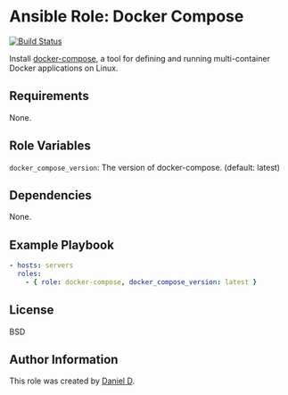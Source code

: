 Ansible Role: Docker Compose
=========

[![Build Status](https://travis-ci.org/djx339/ansible-role-docker-compose.svg?branch=master)](https://travis-ci.org/djx339/ansible-role-docker-compose)

Install [docker-compose](https://docs.docker.com/compose/), a tool for defining and running multi-container Docker applications on Linux.

Requirements
------------

None.

Role Variables
--------------

`docker_compose_version`: The version of docker-compose. (default: latest)

Dependencies
------------

None.

Example Playbook
----------------

```yaml
- hosts: servers
  roles:
    - { role: docker-compose, docker_compose_version: latest }
```

License
-------

BSD

Author Information
------------------

This role was created by [Daniel D](https://github.com/djx339).
